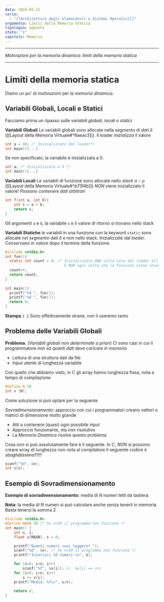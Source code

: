 ```yaml
---
data: 2024-05-21
corso:
  - "[[Architetture degli elaboratori e Sistemi Operativi]]"
argomento: Limiti della Memoria Statica
tipologia: appunti
stato: "1"
capitolo: Memoria
---
```

- - -
*Motivazioni per la memoria dinamica: limiti della memoria statica*
- - -
# Limiti della memoria statica
Diamo un po' di *motivazioni* per la *memoria dinamica*.

## Variabili Globali, Locali e Statici
Facciamo prima un ripasso sulle *variabili globali, locali e statici*

**Variabili Globali**
Le variabili globali sono allocate nella segmento di *dati* $\delta$ ([[Layout della Memoria Virtuale#^6aeac3]]).
Il loader *inizializza* il valore
```c
int a = 40; /* Inizializzata dal loader*/
int main(){...}
```
Se non specificato, la variabile è inizializzata a $0$.
```c
int a; /* Inizializzata a 0 */ 
int main(){...}
```

**Variabili Locali**
Le variabili di funzione sono allocate nello *stack* $\sigma-\rho$ ([[Layout della Memoria Virtuale#^b73f4b]])
*NON* viene inizializzato il valore! *Possono contenere dati arbitrari*
```c
int f(int a, int b){
    int s = a + b;
    return s;
}
```
Gli argomenti `a` e `b`, la variabile `s` e il valore di ritorno si trovano nello stack

**Variabili Statiche**
le variabili in una funzione con la keyword `static` sono allocate *nel segmento* dati $\delta$ e non nello stack.
Inizializzate dal *loader*.
*Conservano in valore* dopo il termine della funzione.
```c
#include <stdio.h>
int fun(){
  static int count = 0; /* Inizializzata UNA volta sola dal loader all avvio del processo.
                           E NON ogni volta che la funzione viene invocata*/
  count++;
  return count;
}
  
int main(){
  printf("%d ", fun());
  printf("%d ", fun());
  return 0;
}
```
**Stampa** `1 2`
Sono effettivamente strane, non li useremo tanto

## Problema delle Variabili Globali
**Problema.** (*Variabili globali non determinate a priori*)
Ci sono casi in cui il programmatore *non sà quanti dati deve caricare in memoria*
- Lettura di una struttura dati da file
- Input utente di lunghezza variabile

Con quello che abbiamo visto, in C gli array hanno lunghezza fissa, nota a tempo di compilazione
```c
#define N 50
int v [N];
```
Come soluzione si può optare per la seguente

*Sovradimensionamento*: approccio con cui i programmatori creano vettori o matrici di dimensione molto grande
- Atti a contenere (quasi) ogni possibile input
- Approccio funzionante, ma non risolutivo
- La *Memoria Dinamica* risolve questo problema

Cosa non si può assolutamente fare è il seguente.
In C, *NON* si possono creare array di lunghezza non nota al compilatore
Il seguente codice è *sbagliatissimo!!!!!!*
```c
scanf("%d", &n);
int v[n];
```

## Esempio di Sovradimensionamento
**Esempio di sovradimensionamento:** media di $N$ numeri letti da tastiera

**Nota:** la media di $N$ numeri si può calcolare anche senza tenerli in memoria. Basta tenersi la somma $\Sigma$
```c
#include <stdio.h>
#define MAXN 50 /* Se n>50 il programma non funziona */
int main() {
    int n, i;
    float v[MAXN], s = 0;

    printf("Quanti numeri vuoi leggere? ");
    scanf("%d", &n); /* Se n>50 il programma non funziona */
    printf("Inserisci %d numeri:\n", n);

    for (i=0; i<n; i++) 
        scanf("%f", &v[i]); //  &v[i] == v+i
    for (i=0; i<n; i++)
        s += v[i];
    printf("Media: %f\n", s/n);

    return 0;
}
```
